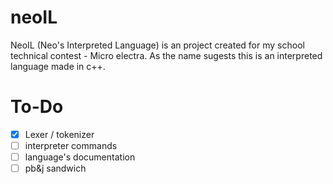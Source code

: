 # neoIL
NeoIL (Neo's Interpreted Language) is an project created for my school technical contest - Micro electra.
As the name sugests this is an interpreted language made in c++.
# To-Do
- [x] Lexer / tokenizer
- [ ] interpreter commands
- [ ] language's documentation
- [ ] pb&j sandwich 
